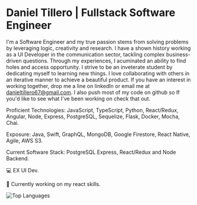 # Daniel Tillero | Fullstack Software Engineer


I'm a Software Engineer and my true passion stems from solving problems by leveraging logic, creativity and research. I have a shown history working as a UI Developer in the communication sector, tackling complex business-driven questions. Through my experiences, I acuminated an ability to find holes and access opportunity. I strive to be an inveterate student by dedicating myself to learning new things. I love collaborating with others in an iterative manner to achieve a beautiful product. If you have an interest in working together, drop me a line on linkedIn or email me at danieltillero67@gmail.com. I also push most of my code on github so If you'd like to see what I've been working on check that out.

Proficient Technologies: JavaScript, TypeScript, Python, React/Redux, Angular, Node, Express, PostgreSQL, Sequelize, Flask, Docker, Mocha, Chai.

Exposure: Java, Swift, GraphQL, MongoDB, Google Firestore, React Native, Agile, AWS S3.

Current Software Stack: PostgreSQL Express, React/Redux and Node Backend.



💻 EX UI Dev.

📜 Currently working on my react skills.


![Top Languages](https://github-readme-stats.vercel.app/api/top-langs/?username=gardensgreen)



